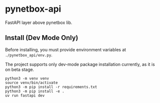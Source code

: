# pynetbox-api
FastAPI layer above pynetbox lib.

## Install (Dev Mode Only)

Before installing, you must provide environment variables at `./pynetbox_api/env.py`.

The project supports only dev-mode package installation currently, as it is on beta stage.

```
python3 -m venv venv
source venv/bin/activate
python3 -m pip install -r requirements.txt
python3 -m pip install -e .
uv run fastapi dev
```